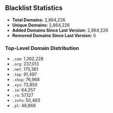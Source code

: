 ## Blacklist Statistics

- **Total Domains:** 2,864,226
- **Unique Domains:** 2,864,226
- **Added Domains Since Last Version:** 2,864,226
- **Removed Domains Since Last Version:** 0

### Top-Level Domain Distribution

-  `.com`: 1,262,228
-  `.org`: 237,013
-  `.net`: 175,361
-  `.top`: 91,497
-  `.shop`: 76,968
-  `.xyz`: 73,850
-  `.io`: 64,257
-  `.ru`: 57,127
-  `.info`: 50,463
-  `.pl`: 48,868
